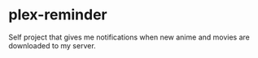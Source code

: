 # plex-reminder
Self project that gives me notifications when new anime and movies are downloaded to my server.
